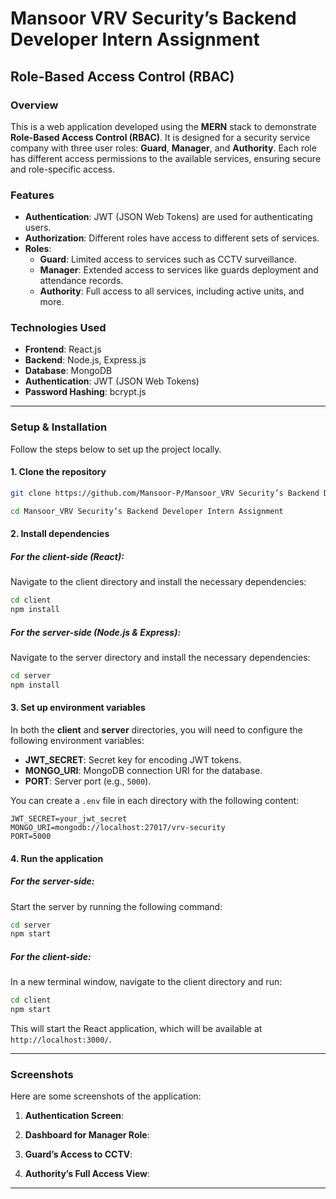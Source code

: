 # Mansoor VRV Security’s Backend Developer Intern Assignment

## Role-Based Access Control (RBAC)

### Overview

This is a web application developed using the **MERN** stack to demonstrate **Role-Based Access Control (RBAC)**. It is designed for a security service company with three user roles: **Guard**, **Manager**, and **Authority**. Each role has different access permissions to the available services, ensuring secure and role-specific access.

### Features

- **Authentication**: JWT (JSON Web Tokens) are used for authenticating users.
- **Authorization**: Different roles have access to different sets of services.
- **Roles**:
  - **Guard**: Limited access to services such as CCTV surveillance.
  - **Manager**: Extended access to services like guards deployment and attendance records.
  - **Authority**: Full access to all services, including active units, and more.

### Technologies Used

- **Frontend**: React.js
- **Backend**: Node.js, Express.js
- **Database**: MongoDB
- **Authentication**: JWT (JSON Web Tokens)
- **Password Hashing**: bcrypt.js

---

### Setup & Installation

Follow the steps below to set up the project locally.

#### 1. Clone the repository

```bash
git clone https://github.com/Mansoor-P/Mansoor_VRV Security’s Backend Developer Intern Assignment.git

cd Mansoor_VRV Security’s Backend Developer Intern Assignment
```

#### 2. Install dependencies

##### For the **client-side** (React):

Navigate to the client directory and install the necessary dependencies:

```bash
cd client
npm install
```

##### For the **server-side** (Node.js & Express):

Navigate to the server directory and install the necessary dependencies:

```bash
cd server
npm install
```

#### 3. Set up environment variables

In both the **client** and **server** directories, you will need to configure the following environment variables:

- **JWT_SECRET**: Secret key for encoding JWT tokens.
- **MONGO_URI**: MongoDB connection URI for the database.
- **PORT**: Server port (e.g., `5000`).

You can create a `.env` file in each directory with the following content:

```env
JWT_SECRET=your_jwt_secret
MONGO_URI=mongodb://localhost:27017/vrv-security
PORT=5000
```

#### 4. Run the application

##### For the **server-side**:

Start the server by running the following command:

```bash
cd server
npm start
```

##### For the **client-side**:

In a new terminal window, navigate to the client directory and run:

```bash
cd client
npm start
```

This will start the React application, which will be available at `http://localhost:3000/`.

---

### Screenshots

Here are some screenshots of the application:

1. **Authentication Screen**:
   

2. **Dashboard for Manager Role**:
   

3. **Guard’s Access to CCTV**:


4. **Authority’s Full Access View**:
  

---


